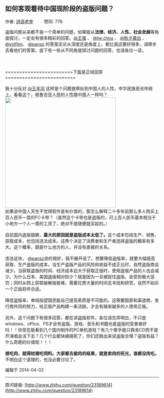## 如何客观看待中国现阶段的盗版问题？

作者: [逍遥老李](http://www.zhihu.com/people/lazytony)&nbsp;&nbsp;&nbsp;&nbsp;&nbsp;&nbsp;&nbsp;&nbsp; 赞同: 778


盗版问题从来都不是一个简单的问题，如果能从<b>法律、经济、人性、社会发展</b>等角度探讨，一定会有很多精彩的回答。<a data-hash="789e2e68e5baf02a859da78a07527761" href="http://www.zhihu.com/people/789e2e68e5baf02a859da78a07527761" class="member_mention" data-tip="p$b$789e2e68e5baf02a859da78a07527761">@王强</a> 、 <a data-hash="c1f82d80d249b1da27455483b667ec13" href="http://www.zhihu.com/people/c1f82d80d249b1da27455483b667ec13" class="member_mention" data-editable="true" data-title="@he chou" data-tip="p$b$c1f82d80d249b1da27455483b667ec13">@he chou</a> 、 <a data-hash="70f39bfc86be596f6076ea7bb21824a3" href="http://www.zhihu.com/people/70f39bfc86be596f6076ea7bb21824a3" class="member_mention" data-editable="true" data-title="@秋夕慕白" data-tip="p$b$70f39bfc86be596f6076ea7bb21824a3">@秋夕慕白</a> 、 <a data-hash="28bb2b6ff09a5072198351434ab2efff" href="http://www.zhihu.com/people/28bb2b6ff09a5072198351434ab2efff" class="member_mention" data-editable="true" data-title="@yolfilm" data-tip="p$b$28bb2b6ff09a5072198351434ab2efff">@yolfilm</a>、 <a data-hash="7240b2ae38836f4837c2d7355b2ee72d" href="http://www.zhihu.com/people/7240b2ae38836f4837c2d7355b2ee72d" class="member_mention" data-editable="true" data-title="@pansz" data-tip="p$b$7240b2ae38836f4837c2d7355b2ee72d">@pansz</a> 的答案无论从深度还是角度上，都比我这要好得多，请移步去看他们的答案。底下有一些从不同角度探讨问题的回答，也请各位一读。<br><br><br><br>========================下面是正经回答=========================<br><br>我十分反对 <a data-hash="64752aff158b9e898d0181802dfafa83" href="http://www.zhihu.com/people/64752aff158b9e898d0181802dfafa83" class="member_mention" data-editable="true" data-title="@王丰羽" data-tip="p$b$64752aff158b9e898d0181802dfafa83">@王丰羽</a> 这样是个问题就牵扯到中国人的人性，中华民族恶劣传统上。看看这个，格鲁吉亚人民的人性跟中国人一样吗？<br><img src="http://pic4.zhimg.com/bbaa14ab391c624327561460ca800373_b.jpg" data-rawwidth="362" data-rawheight="530" class="content_image" width="362"><br>如果说中国人天生不觉得软件是有价值的，那怎么解释二十多年前那么多人购买上百人民币一盘的FC卡带？（虽然这个卡带也是盗版的，可上百人民币基本相当于小地方一个人一周的工资了，绝对不是随便就买起的。） <br><br>目前国内盗版猖獗，<b>最大的原因就是盗版成本太低了。</b>这个成本包括生产、销售、获取成本，也包括违法成本。这两个决定了消费者和生产者选择盗版的概率有多大。这个概率，跟是什么地方的人，并没有直接的关系。<br><br> 违法这块， <a data-hash="7240b2ae38836f4837c2d7355b2ee72d" href="http://www.zhihu.com/people/7240b2ae38836f4837c2d7355b2ee72d" class="member_mention" data-editable="true" data-title="@pansz" data-tip="p$b$7240b2ae38836f4837c2d7355b2ee72d">@pansz</a>说的很好，我不展开说了。想要降低盗版率，就要大幅提高获取、生产盗版的成本。当生产盗版产品的风险和收益不成正比时，自然盗版商会减少。当获取盗版的时间、经济成本远大于获取正版时，使用盗版产品的人也会减少。为什么日本、美国盗版相对较少？就是因为一旦被捉住盗版，会受到极大惩罚；同时从网上获取破解版极难，需要花费大量的时间去寻找和研究，自然不如买一个正版软件合适。<br><br>降低盗版率，单纯指望国民能自己提高素质是不可能的。这需要国家和渠道商、发行商共同的努力，给正版产品构建一条活路，才会有越来越多的人使用正版。<br><br>另外，这个问题下有很多回答，都在讲盗版软件。各位请先弄明白，不只是windows、office、PS才会有盗版，游戏、音乐和书籍也是盗版的受害者好吗！！你现在能看到几个国内制作的PC单机游戏？有几个歌手能只靠卖CD而不是开演唱会活下去？几个行业都快被搞死了，你们还跑出来说盗版合理？盗版有益？什么奇葩的价值观！！！<br><br><b>想吃肉，就得给猪吃饲料。</b><b>大家都去偷肉的结果，就是卖肉的死光，谁都没肉吃。</b>不明白这个道理的，也没必要讨论了。



编辑于 2014-04-02



---
原问链接: [http://www.zhihu.com/question/23189614](http://www.zhihu.com/question/23189614)